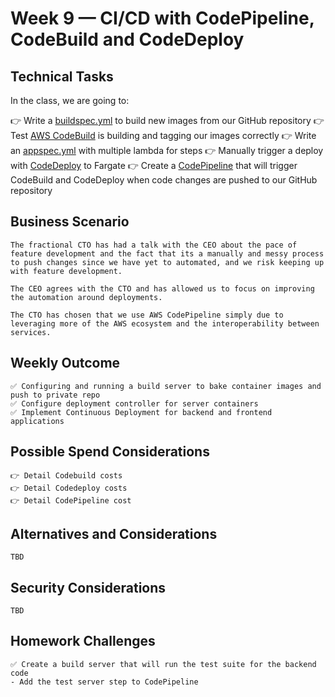 # Week 9 — CI/CD with CodePipeline, CodeBuild and CodeDeploy

## Technical Tasks
In the class, we are going to:

👉 Write a [buildspec.yml](https://docs.aws.amazon.com/codebuild/latest/userguide/build-spec-ref.html) to build new images from our GitHub repository
👉 Test [AWS CodeBuild](https://docs.aws.amazon.com/codebuild/latest/userguide/create-project.html) is building and tagging our images correctly
👉 Write an [appspec.yml](https://docs.aws.amazon.com/codedeploy/latest/userguide/reference-appspec-file.html#appspec-reference-ecs) with multiple lambda for steps
👉 Manually trigger a deploy with [CodeDeploy](https://docs.aws.amazon.com/AmazonECS/latest/userguide/create-blue-green.html) to Fargate
👉 Create a [CodePipeline](https://docs.aws.amazon.com/codepipeline/latest/userguide/welcome.html) that will trigger CodeBuild and CodeDeploy when code changes are pushed to our GitHub repository

## Business Scenario
```
The fractional CTO has had a talk with the CEO about the pace of feature development and the fact that its a manually and messy process to push changes since we have yet to automated, and we risk keeping up with feature development.

The CEO agrees with the CTO and has allowed us to focus on improving the automation around deployments.

The CTO has chosen that we use AWS CodePipeline simply due to leveraging more of the AWS ecosystem and the interoperability between services.

```
## Weekly Outcome
```
✅ Configuring and running a build server to bake container images and push to private repo
✅ Configure deployment controller for server containers
✅ Implement Continuous Deployment for backend and frontend applications

```
## Possible Spend Considerations
```
👉 Detail Codebuild costs
👉 Detail Codedeploy costs
👉 Detail CodePipeline cost

```
## Alternatives and Considerations
```
TBD
```

## Security Considerations
```
TBD
```

## Homework Challenges 
``` 
✅ Create a build server that will run the test suite for the backend code
- Add the test server step to CodePipeline

```